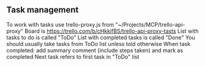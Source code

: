 ## Task management
To work with tasks use trello-proxy.js from "~/Projects/MCP/trello-api-proxy"
Board is https://trello.com/b/cHkkifBS/trello-api-proxy-tasts
List with tasks to do is called "ToDo"
List with completed tasks is called "Done"
You should usually take tasks from ToDo list unless told otherwise
When task completed: add summary comment (include steps taken) and mark as completed
Next task refers to first task in "ToDo" list
